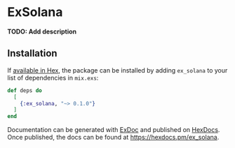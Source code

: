 # ExSolana

**TODO: Add description**

## Installation

If [available in Hex](https://hex.pm/docs/publish), the package can be installed
by adding `ex_solana` to your list of dependencies in `mix.exs`:

```elixir
def deps do
  [
    {:ex_solana, "~> 0.1.0"}
  ]
end
```

Documentation can be generated with [ExDoc](https://github.com/elixir-lang/ex_doc)
and published on [HexDocs](https://hexdocs.pm). Once published, the docs can
be found at <https://hexdocs.pm/ex_solana>.

